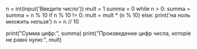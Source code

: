 n = int(input('Введите число'))
mult = 1
summa = 0
while n > 0:
	summa = summa + n % 10
	if n % 10 != 0:
		mult = mult * (n % 10)
	else:
		print('на ноль множить нельзя')
	n = n // 10

print("Сумма цифр:", summa)
print("Произведение цифр числа, которіе не равні нулю:", mult)
